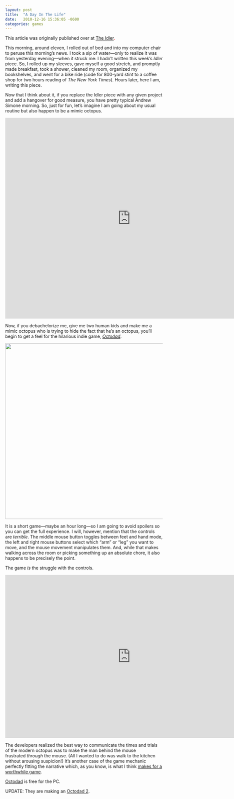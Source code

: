 ```yaml
---
layout: post
title:  "A Day In The Life"
date:   2010-12-16 15:36:05 -0600
categories: games
---
```


This article was originally published over at <span style="color: #ff0000;"><a href="http://idler-mag.com/2010/12/16/a-day-in-the-life/">The Idler</a>.

This morning, around eleven, I rolled out of bed and into my computer chair to peruse this morning’s news. I took a sip of water—only to realize it was from yesterday evening—when it struck me: I hadn’t written this week’s <em>Idler</em> piece. So, I rolled up my sleeves, gave myself a good stretch, and promptly made breakfast, took a shower, cleaned my room, organized my bookshelves, and went for a bike ride (code for 800-yard stint to a coffee shop for two hours reading of <em>The New York Times</em>). Hours later, here I am, writing this piece.

Now that I think about it, if you replace the Idler piece with any given project and add a hangover for good measure, you have pretty typical Andrew Simone morning. So, just for fun, let’s imagine I am going about my usual routine but also happen to be a mimic octopus.

<iframe frameborder="0" height="640" src="http://www.youtube.com/embed/H8oQBYw6xxc?rel=0" width="800"></iframe>

Now, if you debachelorize me, give me two human kids and make me a mimic octopus who is trying to hide the fact that he’s an octopus, you’ll begin to get a feel for the hilarious indie game, <em><a href="http://www.octodadgame.com/">Octodad</a></em>.

<img class="alignnone size-full wp-image-1306" title="octodad" src="http://www.andrewsimone.com/wp-content/uploads/2011/11/octodad.jpg" alt="" width="800" height="560" />

It is a short game—maybe an hour long—so I am going to avoid spoilers so you can get the full experience. I will, however, mention that the controls are <em>terrible</em>. The middle mouse button toggles between feet and hand mode, the left and right mouse buttons select which “arm” or “leg” you want to move, and the mouse movement manipulates them. And, while that makes walking across the room or picking something up an absolute chore, it also happens to be precisely the point.

The game <em>is</em> the struggle with the controls.

<iframe frameborder="0" height="520" src="http://www.youtube.com/embed/lVoSYDWX2Ig?rel=0" width="800"></iframe>

The developers realized the best way to communicate the times and trials of the modern octopus was to make the man behind the mouse frustrated <em>through</em> the mouse. (All I wanted to do was walk to the kitchen without arousing suspicion!) It’s another case of the game mechanic perfectly fitting the narrative which, as you know, is what I think <a href="http://blog.andrewsimone.com/grief-memory-and-a-video-game/">makes for a worthwhile game</a>.

<a href="http://www.octodadgame.com/">Octodad</a> is free for the PC.

UPDATE: They are making an <a href="http://www.kickstarter.com/projects/1432651738/octodad-2/">Octodad 2</a>.